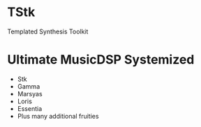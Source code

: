 # TStk
Templated Synthesis Toolkit

# Ultimate MusicDSP Systemized
* Stk
* Gamma
* Marsyas
* Loris
* Essentia
* Plus many additional fruities
